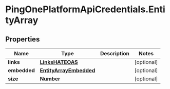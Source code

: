 # PingOnePlatformApiCredentials.EntityArray

## Properties

Name | Type | Description | Notes
------------ | ------------- | ------------- | -------------
**links** | [**LinksHATEOAS**](LinksHATEOAS.md) |  | [optional] 
**embedded** | [**EntityArrayEmbedded**](EntityArrayEmbedded.md) |  | [optional] 
**size** | **Number** |  | [optional] 


